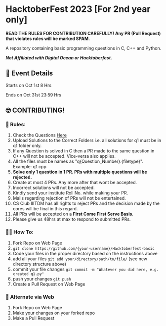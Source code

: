 # HacktoberFest 2023 [For 2nd year only]

**READ THE RULES FOR CONTRIBUTION CAREFULLY! Any PR (Pull Request) that violates rules will be marked SPAM.**

A repository containing basic programming questions in C, C++ and Python.

**_Not Affiliated with Digital Ocean or Hacktoberfest._**

## 📆 Event Details

Starts on Oct 1st 8 Hrs

Ends on Oct 31st 23:59 Hrs

## 🤓 CONTRIBUTING!

### 💯 Rules:

1. Check the Questions [Here](questions.md)
2. Upload Solutions to the Correct Folders i.e. all solutions for q1 must be in q1 folder only.
3. If any Question is solved in C then a PR made to the same question in C++ will not be accepted. Vice-versa also applies.
4. All the files must be names as "q{Question_Number}.{filetype}". Example: q1.cpp
5. **Solve only 1 question in 1 PR. PRs with multiple questions will be rejected.**
6. Create at most 4 PRs. Any more after that wont be accepted.
7. Incorrect solutions will not be accepted.
8. Kindly send your institute Roll No. while making your PR.
9. Mails regarding rejection of PRs will not be entertained.
10. CS Club IIITDM has all rights to reject PRs and the decision made by the cores will be final in this regard.
11. All PRs will be accepted on a **First Come First Serve Basis**.
12. Please give us 48hrs at max to respond to submitted PRs.

### 🤷‍♂️ How To:

1. Fork Repo on Web Page
2. `git clone https://github.com/{your-username}/Hacktoberfest-basic`
3. Code your files in the proper directory based on the instructions above
4. add all your files `git add your/directory/path/to/file/` (see new directory structure above)
5. commit your file changes `git commit -m "Whatever you did here, e.g. created q1.py"`
6. push your changes `git push`
7. Create a Pull Request on Web Page

### 👻 Alternate via Web

1. Fork Repo on Web Page
2. Make your changes on your forked repo
3. Make a Pull Request
